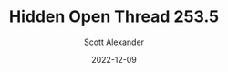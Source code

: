 ---
layout: podcast
title: "Hidden Open Thread 253.5"
author: Scott Alexander
description: https://astralcodexten.substack.com/p/hidden-open-thread-2535
date: 2022-12-09
length: 35628
duration: 9
guid: hidden-open-thread-2535
---